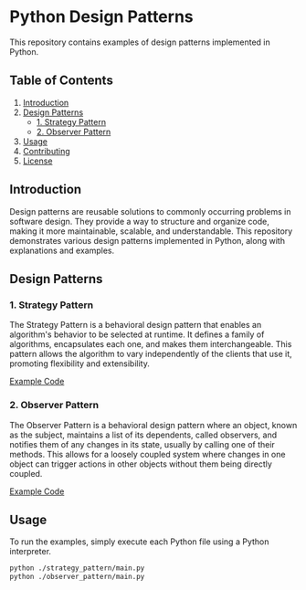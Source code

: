 # Python Design Patterns

This repository contains examples of design patterns implemented in Python.

## Table of Contents

1. [Introduction](#introduction)
2. [Design Patterns](#design-patterns)
    - [1. Strategy Pattern](#1-strategy-pattern)
    - [2. Observer Pattern](#2-observer-pattern)
3. [Usage](#usage)
4. [Contributing](#contributing)
5. [License](#license)

## Introduction

Design patterns are reusable solutions to commonly occurring problems in software design. They provide a way to structure and organize code, making it more maintainable, scalable, and understandable. This repository demonstrates various design patterns implemented in Python, along with explanations and examples.

## Design Patterns

### 1. Strategy Pattern

The Strategy Pattern is a behavioral design pattern that enables an algorithm's behavior to be selected at runtime. It defines a family of algorithms, encapsulates each one, and makes them interchangeable. This pattern allows the algorithm to vary independently of the clients that use it, promoting flexibility and extensibility.

[Example Code](./strategy_pattern)

### 2. Observer Pattern

The Observer Pattern is a behavioral design pattern where an object, known as the subject, maintains a list of its dependents, called observers, and notifies them of any changes in its state, usually by calling one of their methods. This allows for a loosely coupled system where changes in one object can trigger actions in other objects without them being directly coupled.

[Example Code](./observer_pattern)

## Usage

To run the examples, simply execute each Python file using a Python interpreter.

```bash
python ./strategy_pattern/main.py
python ./observer_pattern/main.py
